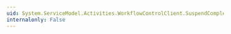 ```yaml
---
uid: System.ServiceModel.Activities.WorkflowControlClient.SuspendCompleted
internalonly: False
---
```

